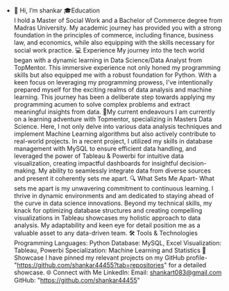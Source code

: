 - 👋 Hi, I’m shankar
🎓Education  
I hold a Master of Social Work and a Bachelor of Commerce degree from Madras University. My academic journey has provided you with a strong foundation in the principles of commerce, including finance, business law, and economics, while also equipping with the skills necessary for social work practice.
💻 Experience
My journey into the tech world began with a dynamic learning in Data Science/Data Analyst from TopMentor. This immersive experience not only honed my programming skills but also equipped me with a robust foundation for Python. With a keen focus on leveraging my programming prowess, I've intentionally prepared myself for the exciting realms of data analysis and machine learning. This journey has been a deliberate step towards applying my programming acumen to solve complex problems and extract meaningful insights from data.
🚀My current endeavours
I am currently on a learning adventure with Topmentor, specializing in Masters Data Science. Here, I not only delve into various data analysis techniques and implement Machine Learning algorithms but also actively contribute to real-world projects. In a recent project, I utilized my skills in database management with MySQL to ensure efficient data handling, and leveraged the power of Tableau & Powerbi for intuitive data visualization, creating impactful dashboards for insightful decision-making. My ability to seamlessly integrate data from diverse sources and present it coherently sets me apart.
🔍 What Sets Me Apart-
What sets me apart is my unwavering commitment to continuous learning. I thrive in dynamic environments and am dedicated to staying ahead of the curve in data science innovations. Beyond my technical skills, my knack for optimizing database structures and creating compelling visualizations in Tableau showcases my holistic approach to data analysis. My adaptability and keen eye for detail position me as a valuable asset to any data-driven team.
🛠️ Tools & Technologies
Programming Languages: Python
Database: MySQL, Excel
Visualization: Tableau, Powerbi
Specialization: Machine Learning and Statistics
📌 Showcase
I have pinned my relevant projects on my GitHub profile-"https://github.com/shankar44455?tab=repositories" for a detailed showcase.
🌐 Connect with Me
LinkedIn:
Email: shankart083@gmail.com
GitHub: "https://github.com/shankar44455"
